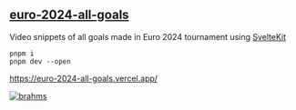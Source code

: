 ## [euro-2024-all-goals](https://euro-2024-all-goals.vercel.app/)

Video snippets of all goals made in Euro 2024 tournament  using [SvelteKit](https://kit.svelte.dev/)

```
pnpm i
pnpm dev --open
```

https://euro-2024-all-goals.vercel.app/

[![brahms](https://github-readme-stats.vercel.app/api/pin/?username=patrik64&repo=euro-2024-all-goals&theme=dark
)](https://github.com/patrik64/euro-2024-all-goals)

